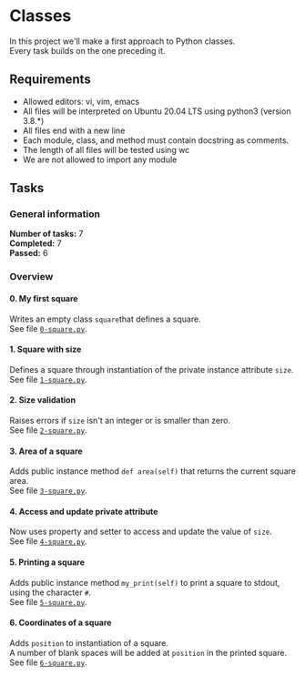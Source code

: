 # Classes
In this project we'll make a first approach to Python classes.<br/>Every task builds on the one preceding it.
## Requirements
* Allowed editors: vi, vim, emacs
* All files will be interpreted on Ubuntu 20.04 LTS using python3 (version 3.8.*)
* All files end with a new line
* Each module, class, and method must contain docstring as comments.
* The length of all files will be tested using wc
* We are not allowed to import any module
## Tasks
### General information
__Number of tasks:__ 7<br/>
__Completed:__ 7<br/>
__Passed:__ 6<br/>
### Overview
#### 0. My first square
Writes an empty class `square`that defines a square.<br/>
See file [`0-square.py`](./0-square.py).
#### 1. Square with size
Defines a square through instantiation of the private instance attribute `size`.<br/>
See file [`1-square.py`](./1-square.py).
#### 2. Size validation
Raises errors if `size` isn't an integer or is smaller than zero.<br/>
See file [`2-square.py`](./2-square.py).
#### 3. Area of a square
Adds public instance method `def area(self)` that returns the current square area.<br/>
See file [`3-square.py`](./3-square.py).
#### 4. Access and update private attribute
Now uses property and setter to access and update the value of `size`.<br/>
See file [`4-square.py`](./4-square.py).
#### 5. Printing a square
Adds public instance method `my_print(self)` to print a square to stdout, using the character `#`.<br/>
See file [`5-square.py`](./5-square.py).
#### 6. Coordinates of a square
Adds `position` to instantiation of a square.<br/>
A number of blank spaces will be added at `position` in the printed square.<br/>
See file [`6-square.py`](./6-square.py).